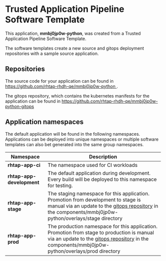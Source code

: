 # Trusted Application Pipeline Software Template

This application, **mmbj0jp0w-python**, was created from a Trusted Application Pipeline Software Template.

The software templates create a new source and gitops deployment repositories with a sample source application. 

## Repositories

The source code for your application can be found in [https://github.com/rhtap-rhdh-qe/mmbj0jp0w-python ](https://github.com/rhtap-rhdh-qe/mmbj0jp0w-python ).
 
The gitops repository, which contains the kubernetes manifests for the application can be found in 
[https://github.com/rhtap-rhdh-qe/mmbj0jp0w-python-gitops ](https://github.com/rhtap-rhdh-qe/mmbj0jp0w-python-gitops ) 

## Application namespaces 

The default application will be found in the following namespaces. Applications can be deployed into unique namespaces or multiple software templates can also bet generated into the same group namespaces.  

|  Namespace   |  Description   |  
| -------- | -------- |
| **rhtap-app-ci** | The namespace used for CI workloads |
| **rhtap-app-development** | The default application during development. Every build will be deployed to this namespace for testing. |
| **rhtap-app-stage** | The staging namespace for this application. Promotion from development to stage is manual via an update to the [gitops repository](https://github.com/rhtap-rhdh-qe/mmbj0jp0w-python-gitops ) in the components/mmbj0jp0w-python/overlays/stage directory |
| **rhtap-app-prod** | The production namespace for this application. Promotion from stage to production is manual via an update to the [gitops repository](https://github.com/rhtap-rhdh-qe/mmbj0jp0w-python-gitops ) in the components/mmbj0jp0w-python/overlays/prod directory |